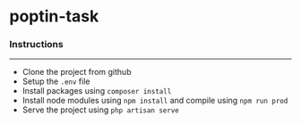 # poptin-task
### Instructions ###
------------------------------------

* Clone the project from github
* Setup the `.env` file 
* Install packages using `composer install`
* Install node modules using `npm install` and compile using `npm run prod` 
* Serve the project using `php artisan serve`

